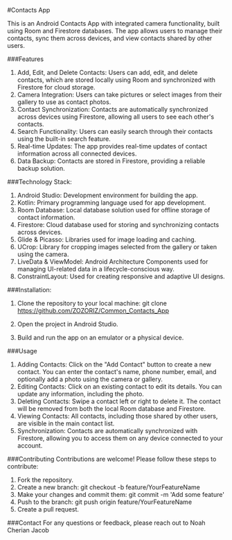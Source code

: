 #Contacts App




This is an Android Contacts App with integrated camera functionality, built using Room and Firestore databases.
The app allows users to manage their contacts, sync them across devices, and view contacts shared by other users.


###Features
1) Add, Edit, and Delete Contacts: Users can add, edit, and delete contacts, which are stored locally using Room and synchronized with Firestore for cloud storage.
2) Camera Integration: Users can take pictures or select images from their gallery to use as contact photos.
3) Contact Synchronization: Contacts are automatically synchronized across devices using Firestore, allowing all users to see each other's contacts.
4) Search Functionality: Users can easily search through their contacts using the built-in search feature.
5) Real-time Updates: The app provides real-time updates of contact information across all connected devices.
6) Data Backup: Contacts are stored in Firestore, providing a reliable backup solution.



###Technology Stack:
1) Android Studio: Development environment for building the app.
2) Kotlin: Primary programming language used for app development.
3) Room Database: Local database solution used for offline storage of contact information.
4) Firestore: Cloud database used for storing and synchronizing contacts across devices.
5) Glide & Picasso: Libraries used for image loading and caching.
6) UCrop: Library for cropping images selected from the gallery or taken using the camera.
7) LiveData & ViewModel: Android Architecture Components used for managing UI-related data in a lifecycle-conscious way.
8) ConstraintLayout: Used for creating responsive and adaptive UI designs.


###Installation:
1) Clone the repository to your local machine: git clone https://github.com/ZOZORIZ/Common_Contacts_App

2) Open the project in Android Studio.
3) Build and run the app on an emulator or a physical device.


###Usage
1) Adding Contacts: Click on the "Add Contact" button to create a new contact. You can enter the contact's name, phone number, email, and optionally add a photo using the camera or gallery.
2) Editing Contacts: Click on an existing contact to edit its details. You can update any information, including the photo.
3) Deleting Contacts: Swipe a contact left or right to delete it. The contact will be removed from both the local Room database and Firestore.
4) Viewing Contacts: All contacts, including those shared by other users, are visible in the main contact list.
5) Synchronization: Contacts are automatically synchronized with Firestore, allowing you to access them on any device connected to your account.


###Contributing
Contributions are welcome! Please follow these steps to contribute:

1) Fork the repository.
2) Create a new branch: git checkout -b feature/YourFeatureName
3) Make your changes and commit them: git commit -m 'Add some feature'
4) Push to the branch: git push origin feature/YourFeatureName
5) Create a pull request.

###Contact
For any questions or feedback, please reach out to Noah Cherian Jacob
